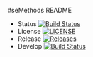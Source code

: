 #seMethods README
* Status [![Build Status](https://travis-ci.com/bagu6tt6/sem.svg?branch=master)](https://travis-ci.com/bagu6tt6/sem)
* License [![LICENSE](https://img.shields.io/github/license/bagu6tt6/sem.svg?style=flat-square)](https://github.com/bagu6tt6/sem/blob/master/LICENSE)
* Release [![Releases](https://img.shields.io/github/release/bagu6tt6/sem/all.svg?style=flat-square)](https://github.com/bagu6tt6/sem/releases)
* Develop [![Build Status](https://travis-ci.com/bagu6tt6/sem.svg?branch=develop)](https://travis-ci.com/bagu6tt6/sem)